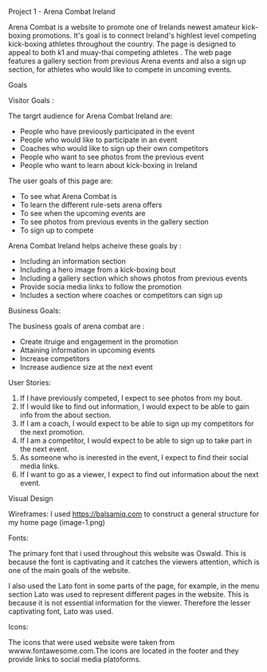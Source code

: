 Project 1 - Arena Combat Ireland

Arena Combat is a website to promote one of Irelands newest amateur kick-boxing promotions.
It's goal is to connect Ireland's highlest level competing kick-boxing athletes throughout the country.
The page is designed to appeal to both k1 and muay-thai competing athletes . The web page features a gallery section from previous Arena events and also a sign up section, for athletes who would like to compete in uncoming events.


Goals

Visitor Goals :

The targrt audience for Arena Combat Ireland are:
- People who have previously participated in the event
- People who would like to participate in an event
- Coaches who would like to sign up their own competitors
- People who want to see photos from the previous event 
- People who want to learn about kick-boxing in Ireland

The user goals of this page are:
- To see what Arena Combat is
- To learn the different rule-sets arena offers
- To see when the upcoming events are
- To see photos from previous events in the gallery section
- To sign up to compete 

Arena Combat Ireland helps acheive these goals by :
- Including an information section
- Including a hero image from a kick-boxing bout
- Including a gallery section which shows photos from previous events
- Provide socia media links to follow the promotion
- Includes a section where coaches or competitors can sign up

Business Goals:

The business goals of arena combat are :
- Create itruige and engagement in the promotion
- Attaining information in upcoming events
- Increase competitors 
- Increase audience size at the next event


User Stories:
1. If I have previously competed, I expect to see photos from my bout.
2. If I would like to find out information, I would expect to be able to gain info from the about section.
3. If I am a coach, I would expect to be able to sign up my competitors for the next promotion.
4. If I am a competitor, I would expect to be able to sign up to take part in the next event.
4. As someone who is inerested in the event, I expect to find their social media links.
5. If I want to go as a viewer, I expect to find out information about the next event.

Visual Design

Wireframes:
I used https://balsamiq.com to construct a general structure for my home page (image-1.png)

Fonts:

The primary font that i used throughout this website was Oswald. This is because the font is captivating and it catches the viewers attention, which is one of the main goals of the website.

I also used the Lato font in some parts of the page, for example, in the menu section Lato was used to represent different pages in the website. This is because it is not essential information for the viewer. Therefore the lesser captivating font, Lato was used.


Icons:

The icons that were used website were taken from wwww.fontawesome.com.The icons are located in the footer and they provide links to social media platoforms.
